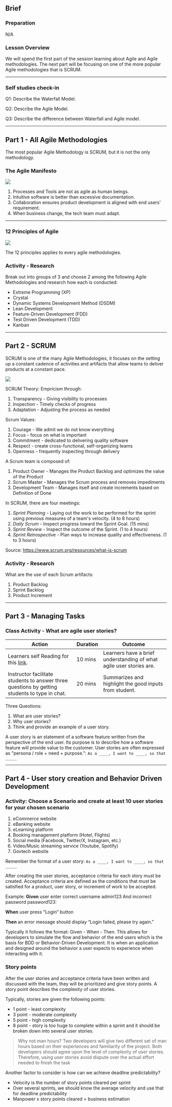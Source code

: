 ## Brief

### Preparation

N/A

### Lesson Overview

We will spend the first part of the session learning about Agile and Agile methodologies. The next part will be focusing on one of the more popular Agile methodologies that is SCRUM.

---

### Self studies check-in

Q1: Describe the Waterfall Model.

Q2: Describe the Agile Model.

Q3: Describe the difference between Waterfall and Agile model.

---

## Part 1 - All Agile Methodologies

The most popular Agile Methodology is SCRUM, but it is not the only methodology.

### The Agile Manifesto

<img src="./assets/manifesto.png" />

1. Processes and Tools are not as agile as human beings.
1. Intuitive software is better than excessive documentation.
1. Collaboration ensures product development is aligned with end users' requirement.
1. When business change, the tech team must adapt.

---

### 12 Principles of Agile

<img src="./assets/12-principles.webp" />

The 12 principles applies to every agile methodologies.

### Activity - Research

Break out into groups of 3 and choose 2 among the following Agile Methodologies and research how each is conducted:
- Extreme Programming (XP)
- Crystal
- Dynamic Systems Development Method (DSDM)
- Lean Development
- Feature-Driven Development (FDD)
- Test Driven Development (TDD)
- Kanban

---

## Part 2 - SCRUM

SCRUM is one of the many Agile Methodologies, it focuses on the setting up a constant cadence of activities and artifacts that allow teams to deliver products at a constant pace.

<img src="./assets/scrum.webp" style="background-color:white;"/>

SCRUM Theory:
Empricism through:
1. Transparency - Giving visibility to processes 
1. Inspection - Timely checks of progress
1. Adaptation - Adjusting the process as needed

Scrum Values:
1. Courage - We admit we do not know everything 
1. Focus - focus on what is important
1. Commitment - dedicated to delivering quality software
1. Respect - create cross-functional, self-organizing teams
1. Openness - frequently inspecting through delivery

A Scrum team is composed of:
1. Product Owner - Manages the Product Backlog and optimizes the value of the Product
1. Scrum Master - Manages the Scrum process and removes impediments
1. Development Team - Manages itself and create increments based on Definition of Done

In SCRUM, there are four meetings:

1. *Sprint Planning* - Laying out the work to be performed for the sprint using previous measures of a team's velocity. (4 to 8 hours)
1. *Daily Scrum* - Inspect progress toward the Sprint Goal. (15 mins)
1. *Sprint Review* - Inspect the outcome of the Sprint. (1 to 4 hours)
1. *Sprint Retrospective* - Plan ways to increase quality and effectiveness. (1 to 3 hours)

Source: https://www.scrum.org/resources/what-is-scrum

### Activity - Research
What are the use of each Scrum artifacts:
1. Product Backlog
1. Sprint Backlog
1. Product Increment

---

## Part 3 - Managing Tasks

### Class Activity - What are agile user stories?

|Action|Duration|Outcome|
|----|--------|-------|
|Learners self Reading for this [link](https://www.atlassian.com/agile/project-management/user-stories).|10 mins|Learners have a brief understanding of what agile user stories are.
|Instructor facilitate students to answer three questions by getting students to type in chat.|20 mins|Summarizes and highlight the good inputs from student.|

Three Questions:
1. What are user stories?
1. Why user stories?
1. Think and provide an example of a user story.

A user story is an statement of a software feature written from the perspective of the end user. Its purpose is to describe how a software feature will provide value to the customer. User stories are often expressed as "persona / role + need + purpose.": `As a ____, I want to ____, so that _____`

---

## Part 4 - User story creation and Behavior Driven Development

### Activity: Choose a Scenario and create at least 10 user stories for your chosen scenario
1. eCommerce website
2. eBanking website
3. eLearning platform
4. Booking management platform (Hotel, Flights)
5. Social media (Facebook, Twitter/X, Instagram, etc.)
6. Video/Music streaming service (Youtube, Spotify)
7. Govtech website

Remember the format of a user story: `As a ____, I want to ____, so that _____`

After creating the user stories, acceptance criteria for each story must be created. Acceptance criteria are defined as the conditions that must be satisfied for a product, user story, or increment of work to be accepted. 

Example:
**Given** user enter correct username admin123 And incorrect password password123:

**When** user press “Login” button

**Then** an error message should display “Login failed, please try again.”

Typically it follows the format: Given - When - Then. This allows for developers to simulate the flow and behavior of the end users which is the basis for BDD or Behavior-Driven Development. It is when an application and designed around the behavior a user expects to experience when interacting with it.

### Story points

After the user stories and acceptance criteria have been written and discussed with the team, they will be prioritized and give story points. A story point describes the complexity of user stories.

Typically, stories are given the following points:
- 1 point - least complexity
- 3 point - moderate complexity
- 5 point - high complexity
- 8 point - story is too huge to complete within a sprint and it should be broken down into several user stories.

>Why not man hours? Two developers will give two different set of man hours based on their experiences and familiarity of the project. Both developers should agree upon the level of complexity of user stories. Therefore, using user stories avoid dispute over the actual effort needed to finish the task

Another factor to consider is how can we achieve deadline predictability?
- Velocity is the number of story points cleared per sprint
- Over several sprints, we should know the average velocity and use that for deadline predictability
- Manpower x story points cleared = business estimation
